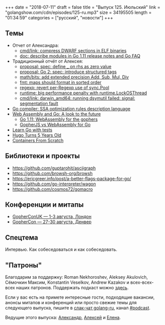 +++
date = "2018-07-11"
draft = false
title = "Выпуск 125. Июльский"
link = "golangshow.com/cdn/episodes/125-ru.mp3"
size = 34195505
length = "01:34:59"
categories = ["русский", "новости"]
+++

## Темы

- Отчет от Александра:
  - [cmd/link: compress DWARF sections in ELF binaries](https://github.com/golang/go/commit/594eae5ad0ac232503a55c2c76c699d1d58b1699)
  - [doc: describe modules in Go 1.11 release notes and Go FAQ](https://github.com/golang/go/commit/be1dfb0e1acc676b1b2de4c1802e047a56e146ab)
- Традиционный отчёт от Алексея:
  - [proposal: spec: define _ on rhs as zero value](https://github.com/golang/go/issues/19642)
  - [proposal: Go 2: spec: introduce structured tags](https://github.com/golang/go/issues/23637)
  - [math/bits: add extended precision Add, Sub, Mul, Div](https://github.com/golang/go/issues/24813)
  - [fmt: maps should format in sorted order](https://github.com/golang/go/issues/21095)
  - [regexp: revert per-Regexp use of sync.Pool](https://github.com/golang/go/issues/26219)
  - [runtime: big performance penalty with runtime.LockOSThread](https://github.com/golang/go/issues/21827)
  - [cmd/link: darwin_amd64: running dsymutil failed: signal: segmentation fault](https://github.com/golang/go/issues/26237)
- [Go compiler: SSA optimization rules description language](https://quasilyte.github.io/blog/post/go_ssa_rules/)
- [Web Assembly and Go: A look to the future](https://brianketelsen.com/web-assembly-and-go-a-look-to-the-future/)
  - [Go 1.11: WebAssembly for the gophers](https://medium.zenika.com/go-1-11-webassembly-for-the-gophers-ae4bb8b1ee03)
  - [GopherJS vs WebAssembly for Go](https://dev.to/hajimehoshi/gopherjs-vs-webassembly-for-go-148m)
- [Learn Go with tests](https://quii.gitbook.io/learn-go-with-tests/)
- [Hugo Turns 5 Years Old](https://gohugo.io/news/lets-celebrate-hugos-5th-birthday/)
- [Containers From Scratch](https://youtu.be/8fi7uSYlOdc)


## Библиотеки и проекты

- https://github.com/guptarohit/asciigraph
- https://github.com/browsh-org/browsh
- https://ericgreer.info/post/a-better-flags-package-for-go/
- https://github.com/go-interpreter/wagon
- https://github.com/cosmos72/gomacro

## Конференции и митапы

* [GopherConUK — 1-3 августа, Лондон](https://www.golanguk.com)
* [GopherCon — 27-30 августа, Денвер](https://www.gophercon.com/)

## Спецтема

Интервью. Как собеседоваться и как собеседовать.

## "Патроны"

Благодарим за поддержку:
Roman Nekhoroshev, Aleksey Akulovich, Сёмочкин Максим, Konstantin Veselkov, Andrew Kazakov и всех-всех-всех
наших патронов. Поддержать подкаст можно [здесь](https://www.patreon.com/golangshow).

Если у вас есть на примете интересные гости, подходящие вакансии, анонсы митапов и конференций
или просто свежие темы для следующего выпуска, пишите в [слак-чат golang-ru](http://slack.golang-ru.com), канал [#podcast](https://golang-ru.slack.com/messages/C065X9AMS).

Ведущие этого выпуска:
[Александр](https://twitter.com/LK4D4math), [Алексей](https://twitter.com/paaleksey) и [Елена](https://twitter.com/webdeva).
